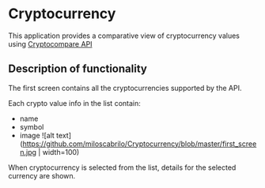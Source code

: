 # Cryptocurrency

This application provides a comparative view of cryptocurrency values using [Cryptocompare API](https://min-api.cryptocompare.com/)

## **Description of functionality**

The first screen contains all the cryptocurrencies supported by the API.

Each crypto value info in the list contain:
* name
* symbol
* image
![alt text](https://github.com/miloscabrilo/Cryptocurrency/blob/master/first_screen.jpg | width=100)

When cryptocurrency is selected from the list, details for the selected currency are shown.


